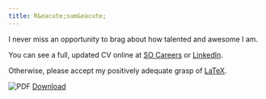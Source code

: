 ```yaml
---
title: R&eacute;sum&eacute;
---
```


I never miss an opportunity to brag about how talented and awesome I am. 

You can see a full, updated CV online at [SO Careers](https://careers.stackoverflow.com/bml) or [LinkedIn](http://linkedin.com/in/cheezmeister).

Otherwise, please accept my positively adequate grasp of 
[LaTeX](http://en.wikipedia.org/wiki/LaTeX).

![PDF](/assets/icons/pdf.png "PDF ") [Download](b_luchen_resume.pdf)


